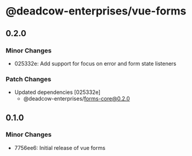# @deadcow-enterprises/vue-forms

## 0.2.0

### Minor Changes

- 025332e: Add support for focus on error and form state listeners

### Patch Changes

- Updated dependencies [025332e]
  - @deadcow-enterprises/forms-core@0.2.0

## 0.1.0

### Minor Changes

- 7756ee6: Initial release of vue forms
